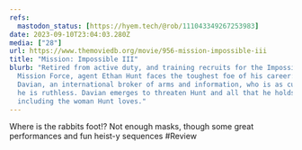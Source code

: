 ```yaml
---
refs:
  mastodon_status: [https://hyem.tech/@rob/111043349267253983]
date: 2023-09-10T23:04:03.280Z
media: ["28"]
url: https://www.themoviedb.org/movie/956-mission-impossible-iii
title: "Mission: Impossible III"
blurb: "Retired from active duty, and training recruits for the Impossible
  Mission Force, agent Ethan Hunt faces the toughest foe of his career: Owen
  Davian, an international broker of arms and information, who is as cunning as
  he is ruthless. Davian emerges to threaten Hunt and all that he holds dear --
  including the woman Hunt loves."
---
```


Where is the rabbits foot!? Not enough masks, though some great performances and fun heist-y sequences #Review

